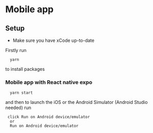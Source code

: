 # Mobile app

## Setup

- Make sure you have xCode up-to-date

Firstly run

```
  yarn
```

to install packages

### Mobile app with React native expo

```
  yarn start
```

and then to launch the iOS or the Android Simulator (Android Studio needed) run

```
 click Run on Android device/emulator
  or
  Run on Android device/emulator
```
